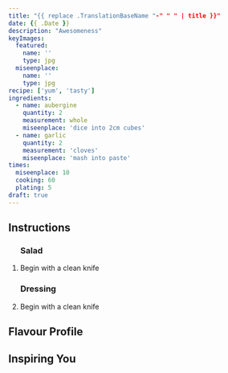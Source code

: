 ```yaml
---
title: "{{ replace .TranslationBaseName "-" " " | title }}"
date: {{ .Date }}
description: "Awesomeness"
keyImages:
  featured:
    name: ''
    type: jpg
  miseenplace:
    name: ''
    type: jpg
recipe: ['yum', 'tasty']
ingredients:
  - name: aubergine
    quantity: 2
    measurement: whole
    miseenplace: 'dice into 2cm cubes'
  - name: garlic
    quantity: 2
    measurement: 'cloves'
    miseenplace: 'mash into paste'
times:
  miseenplace: 10
  cooking: 60
  plating: 5
draft: true
---
```


## Instructions

<ol itemprop="recipeInstructions" class="text-left">
<h3>Salad</h3> <!-- remove this if you don't need it -->
  <li itemprop="instruction">Begin with a clean knife</li>

<h3>Dressing</h3> <!-- remove this if you don't need it -->
  <li itemprop="instruction">Begin with a clean knife</li>
</ol>

## Flavour Profile

## Inspiring You
